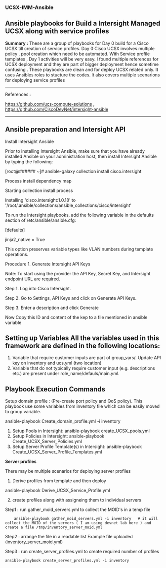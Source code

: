 ### UCSX-IMM-Ansible

Ansible playbooks for Build a Intersight Managed UCSX along with service profiles
-------------



**Summary :** These are a group of playbooks for Day 0 build for a Cisco UCSX till creation of service profiles. Day 0 Cisco UCSX involves multiple policy , pool creation which need to be automated. With Service profile templates , Day 1 activities will be very easy.  I found multiple references for UCSX deployment and they are part of bigger deployment hence sometime confusing . These playbooks are clean and for deploy UCSX related only. It uses Ansibles roles to stucture the codes. It also covers multiple scenarions for deploying service profiles

-----



References :

https://github.com/ucs-compute-solutions
, https://github.com/CiscoDevNet/intersight-ansible

-----------------
## Ansible preparation and Intersight API 

Install Intersight Ansible

Prior to installing Intersight Ansible, make sure that you have already installed Ansible on your administration host, then install Intersight Ansible by typing the following:

[root@###### ~]# ansible-galaxy collection install cisco.intersight

Process install dependency map

Starting collection install process

Installing 'cisco.intersight:1.0.18' to '/root/.ansible/collections/ansible_collections/cisco/intersight'

To run the Intersight playbooks, add the following variable in the defaults section of /etc/ansible/ansible.cfg:

[defaults]

jinja2_native = True

This option preserves variable types like VLAN numbers during template operations.

Procedure 1.      Generate Intersight API Keys

Note:     To start using the provider the API Key, Secret Key, and Intersight endpoint URL are required.

Step 1.     Log into Cisco Intersight.

Step 2.     Go to Settings, API Keys and click on Generate API Keys.

Step 3.     Enter a description and click Generate

Now Copy this ID and content of the kep to a file mentioned in ansible variable


**Setting up Variables All the variables used in this framework are defined in the following locations:**
-----------------



1. Variable that require customer inputs are part of group_vars/. Update API key on inventory and ucs.yml (two location) 
2. Variable that do not typically require customer input (e.g. descriptions etc.) are present under role_name/defauls/main.yml.

**Playbook Execution Commands**
-----------------
Setup domain profile : (Pre-create port policy and QoS policy). This playbook use some variables from inventory file which can be easily moved to group variable. 

ansible-playbook Create_domain_profile.yml -i inventory

1. Setup Pools in Intersight: ansible-playbook create_UCSX_pools.yml 
2. Setup Policies in Intersight: ansible-playbook Create_UCSX_Server_Policies.yml 
3. Setup Server Profile Template(s) in Intersight: ansible-playbook Create_UCSX_Server_Profile_Templates.yml



**Server profiles**

There may be multiple scenarios for deploying server profiles 

1) Derive profiles from template and then deploy 

ansible-playbook Derive_UCSX_Service_Profile.yml 

2) create profiles along with assigneing them to individual servers
   
  Step1 :  run  gather_moid_servers.yml to collect the MOID's in a temp file 
  
        ansible-playbook gather_moid_servers.yml -i inventory   # it will collect the MOID of the servers ( I am using devnet lab here ) and create a file /tmp/inventory_server_moid.yml
  
  Step2 : arrange the file in a readable list
       Example file uploaded (inventory_server_moid.yml)
       
  Step3 : run create_server_profiles.yml to create required number of profiles
    
    ansible-playbook create_server_profiles.yml -i inventory
